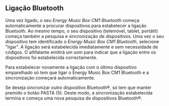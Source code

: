 ## Ligação Bluetooth
Uma vez ligado, o seu *Energy Music Box CM1 Bluetooth* começa automaticamente a procurar dispositivos para estabelecer a ligação Bluetooth. Ao mesmo tempo, o seu dispositivo (telemóvel, tablet, portátil)  começa também a pesquisa e sincronização de dispositivos. Uma vez o seu dispositivo tem identificado o *Energy Music Box CM1 Bluetooth*, selecione "ligar". A ligação será estabelecida imediatamente e sem necessidade de códigos. O altifalante emitirá um som para indicar que a ligação entre os dispositivos foi estabelecida correctamente.

Para estabelecer novamente a ligação com o último dispositivo emparelhado só tem que ligar o Energy Music Box CM1 Bluetooth e a sincronização começará automaticamente.

Se deseja sincronizar outro dispositivo Bluetooth®, só tem que manter premido o botão PASTA (5). Deste modo, a sincronização estabelecida termina e começa uma nova pesquisa de dispositivos Bluetooth®.

